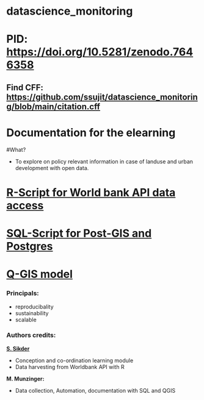 # datascience_monitoring

# PID: https://doi.org/10.5281/zenodo.7646358

## Find CFF: https://github.com/ssujit/datascience_monitoring/blob/main/citation.cff



# Documentation for the elearning

#What?

- To explore on policy relevant information in case of landuse and urban development with open data.


# [R-Script for World bank API data access](https://github.com/ssujit/datascience_monitoring/blob/main/scripts/R/wb_datadownload_api.Rmd)
# [SQL-Script for Post-GIS and Postgres](https://github.com/ssujit/datascience_monitoring/tree/main/scripts/SQL)
# [Q-GIS model](https://github.com/ssujit/datascience_monitoring/tree/main/QGIS_Modell)


### Principals:
- reproducibality
- sustainability
- scalable


### Authors credits:
[**S. Sikder**](https://www.ioer.de/ioer-im-ueberblick/beschaeftigte/sikder/)
- Conception and co-ordination learning module
- Data harvesting from Worldbank API with R

 **M. Munzinger:**
- Data collection, Automation, documentation with SQL and QGIS

